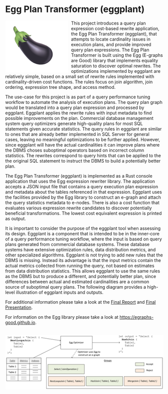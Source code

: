 # Egg Plan Transformer (eggplant)

<img src="eggplant.png"
     alt="Eggplant"
     style="float: left; margin-right: 10px" width=200px />

This project introduces a query plan expression cost-based rewrite application, the Egg Plan Transformer
(eggplant), that attempts to locate cardinality issues in execution plans, and provide improved query plan
expressions. The Egg Plan Transformer is built using the Egg (E-graphs are Good) library that implements
equality saturation to discover optimal rewrites. The optimizations implemented by
eggplant are relatively simple, based on a small set of rewrite rules implemented with cardinality-driven
cost functions. The rules focus on join algorithm, join ordering, expression tree shape, and access method.

The use-case for this project is as part of a query performance tuning workflow to automate the analysis
of execution plans. The query plan graph would be translated into a query plan expression and processed
by eggplant. Eggplant applies the rewrite rules with input metadata to find possible improvements on the
plan. Commercial database management system query optimizers generate high-quality plans for most SQL
statements given accurate statistics. The query rules in eggplant are similar to ones that are already better
implemented in SQL Server for general cases, leaving no meaningful optimizations to be further applied.
However, since eggplant will have the actual cardinalities it can improve plans where the DBMS choses
suboptimal operators based on incorrect column statistics. The rewrites correspond to query hints that can
be applied to the the original SQL statement to instruct the DBMS to build a potentially better plan.

The Egg Plan Transformer (eggplant) is implemented as a Rust console application that uses the Egg
expression rewriter library. The application accepts a JSON input file that contains a query execution plan
expression and metadata about the tables referenced in that expression. Eggplant uses the facilities provided
by the Egg library to construct an e-graph and attach the query statistics metadata to e-nodes. There is
also a cost function that evaluates various expression rewrite candidates to discover potentially beneficial
transformations. The lowest cost equivalent expression is printed as output.

It is important to consider the purpose of the eggplant tool when assessing its design. Eggplant is a
component that is intended to be in the inner-core of a query performance tuning workflow, where the
input is based on query plans generated from commercial database systems. These database systems have
extensive optimization rules, data distribution metrics, and other specialized algorithms. Eggplant is not
trying to add new rules that the DBMS is missing. Instead its advantage is that the input metrics contain
the actual metrics collected from running the query, not based on estimates from data distribution statistics.
This allows eggplant to use the same rules as the DBMS but to produce a different, and potentially better
plan, since differences between actual and estimated cardinalities are a common source of suboptimal query
plans. The following diagram provides a high-level illustration of eggplant inputs and outputs.

For additional information please take a look at the 
[Final Report](https://github.com/kburtram/eggplant/blob/main/docs/karlburtram-report.pdf) and 
[Final Presentation](https://github.com/kburtram/eggplant/raw/main/docs/kburtram-presentation.pptx).

For information on the Egg library please take a look at https://egraphs-good.github.io.

<br />
<img src="optimizer.png"
     alt="Optimizer"
     style="float: left; margin-right: 10px" width=800px />
<br />
